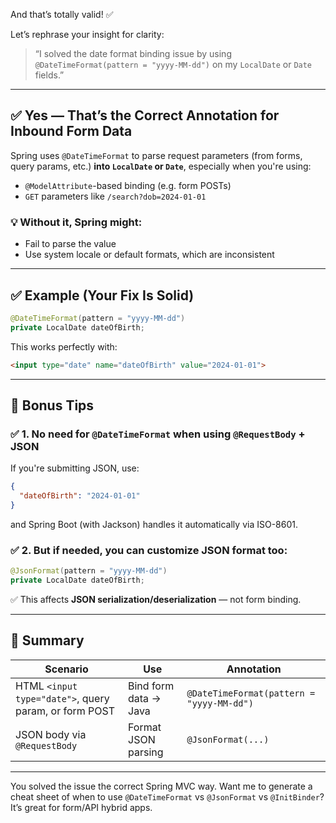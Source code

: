 And that’s totally valid! ✅

Let’s rephrase your insight for clarity:

> “I solved the date format binding issue by using `@DateTimeFormat(pattern = "yyyy-MM-dd")` on my `LocalDate` or `Date` fields.”

---

## ✅ Yes — That’s the Correct Annotation for **Inbound Form Data**

Spring uses `@DateTimeFormat` to parse request parameters (from forms, query params, etc.) **into `LocalDate` or `Date`**, especially when you're using:

* `@ModelAttribute`-based binding (e.g. form POSTs)
* `GET` parameters like `/search?dob=2024-01-01`

### 💡 Without it, Spring might:

* Fail to parse the value
* Use system locale or default formats, which are inconsistent

---

## ✅ Example (Your Fix Is Solid)

```java
@DateTimeFormat(pattern = "yyyy-MM-dd")
private LocalDate dateOfBirth;
```

This works perfectly with:

```html
<input type="date" name="dateOfBirth" value="2024-01-01">
```

---

## 🧠 Bonus Tips

### ✅ 1. No need for `@DateTimeFormat` when using `@RequestBody` + JSON

If you're submitting JSON, use:

```json
{
  "dateOfBirth": "2024-01-01"
}
```

and Spring Boot (with Jackson) handles it automatically via ISO-8601.

### ✅ 2. But if needed, you can customize JSON format too:

```java
@JsonFormat(pattern = "yyyy-MM-dd")
private LocalDate dateOfBirth;
```

✅ This affects **JSON serialization/deserialization** — not form binding.

---

## 🧠 Summary

| Scenario                                              | Use                   | Annotation                                |
| ----------------------------------------------------- | --------------------- | ----------------------------------------- |
| HTML `<input type="date">`, query param, or form POST | Bind form data → Java | `@DateTimeFormat(pattern = "yyyy-MM-dd")` |
| JSON body via `@RequestBody`                          | Format JSON parsing   | `@JsonFormat(...)`                        |

---

You solved the issue the correct Spring MVC way.
Want me to generate a cheat sheet of when to use `@DateTimeFormat` vs `@JsonFormat` vs `@InitBinder`? It’s great for form/API hybrid apps.
